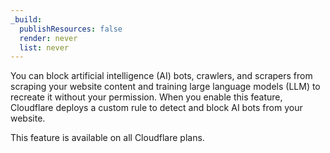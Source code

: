 ```yaml
---
_build:
  publishResources: false
  render: never
  list: never
---
```


You can block artificial intelligence (AI) bots, crawlers, and scrapers from scraping your website content and training large language models (LLM) to recreate it without your permission. When you enable this feature, Cloudflare deploys a custom rule to detect and block AI bots from your website.

This feature is available on all Cloudflare plans. 